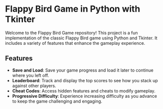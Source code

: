 # Flappy Bird Game in Python with Tkinter

Welcome to the Flappy Bird Game repository! This project is a fun implementation of the classic Flappy Bird game using Python and Tkinter. It includes a variety of features that enhance the gameplay experience.

## Features

- **Save and Load**: Save your game progress and load it later to continue where you left off.
- **Leaderboard**: Track and display the top scores to see how you stack up against other players.
- **Cheat Codes**: Access hidden features and cheats to modify gameplay.
- **Progressive Difficulty**: Experience increasing difficulty as you advance to keep the game challenging and engaging.
